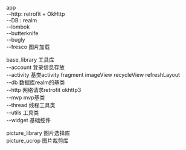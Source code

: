 app  
--http: retrofit + OkHttp  
--DB : realm  
--lombok  
--butterknife  
--bugly  
--fresco 图片加载

base_library 工具库  
--account 登录信息存放  
--activity 基类activity fragment imageView recycleView refreshLayout  
--db 数据库realm的基类  
--http 网络请求retrofit okhttp3  
--mvp mvp基类  
--thread 线程工具类  
--utils 工具类  
--widget 基础控件

picture_library 图片选择库  
picture_ucrop 图片裁剪库
